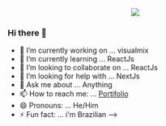 <p align="center" >
<img src="https://i.pinimg.com/originals/e4/26/70/e426702edf874b181aced1e2fa5c6cde.gif" />
</p>

### Hi there 👋

- 🔭 I’m currently working on ... visualmix
- 🌱 I’m currently learning ... ReactJs
- 👯 I’m looking to collaborate on ... ReactJs
- 🤔 I’m looking for help with ... NextJs
- 💬 Ask me about ... Anything
- 📫 How to reach me: ... [Portifolio](https://portifolio-jade.vercel.app)
- 😄 Pronouns: ... He/Him
- ⚡ Fun fact: ... i'm Brazilian
-->
